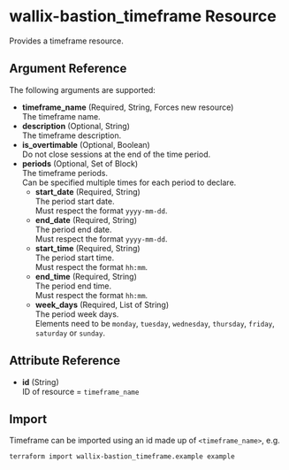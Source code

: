 # wallix-bastion_timeframe Resource

Provides a timeframe resource.

## Argument Reference

The following arguments are supported:

- **timeframe_name** (Required, String, Forces new resource)  
  The timeframe name.
- **description** (Optional, String)  
  The timeframe description.
- **is_overtimable** (Optional, Boolean)  
  Do not close sessions at the end of the time period.
- **periods** (Optional, Set of Block)  
  The timeframe periods.  
  Can be specified multiple times for each period to declare.
  - **start_date** (Required, String)  
  The period start date.  
  Must respect the format `yyyy-mm-dd`.
  - **end_date** (Required, String)  
  The period end date.  
  Must respect the format `yyyy-mm-dd`.
  - **start_time** (Required, String)  
  The period start time.  
  Must respect the format `hh:mm`.
  - **end_time** (Required, String)  
  The period end time.  
  Must respect the format `hh:mm`.
  - **week_days** (Required, List of String)  
  The period week days.  
  Elements need to be `monday`, `tuesday`, `wednesday`, `thursday`, `friday`, `saturday` or `sunday`.

## Attribute Reference

- **id** (String)  
  ID of resource = `timeframe_name`

## Import

Timeframe can be imported using an id made up of `<timeframe_name>`, e.g.

```shell
terraform import wallix-bastion_timeframe.example example
```
